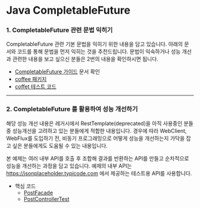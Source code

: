 # Java CompletableFuture


### 1. CompletableFuture 관련 문법 익히기

CompletableFuture 관련 기본 문법을 익히기 위한 내용을 담고 있습니다. 아래의 문서와 코드를 통해 문법을 먼저 익히는 것을 추천드립니다. 문법이 익숙하거나 성능 개선과 관련한 내용을 보고 싶으신 분들은 2번의 내용을 확인하시면 됩니다. 

- [CompletableFuture 가이드](https://github.com/iiaii/java-completablefuture/blob/master/CompletableFuture_Guide.md) 문서 확인
- [coffee 패키지](https://github.com/iiaii/java-completablefuture/tree/master/src/main/java/me/iiaii/completablefuture/coffee)
- [coffet 테스트 코드](https://github.com/iiaii/java-completablefuture/blob/master/src/test/java/me/iiaii/completablefuture/coffee/CoffeeManagerTest.java)

 
---
### 2. CompletableFuture 를 활용하여 성능 개선하기

해당 성능 개선 내용은 레거시에서 RestTemplate(deprecated)을 아직 사용중인 분들 중 성능개선을 고려하고 있는 분들에게 적합한 내용입니다. 경우에 따라 WebClient, WebFlux를 도입하기 전, 비동기 프로그래밍으로 어떻게 성능을 개선하는지 가닥을 잡고 싶은 분들에게도 도움될 수 있는 내용입니다. 

본 예제는 여러 내부 API를 호출 후 조합해 결과를 반환하는 API를 만들고 순차적으로 성능을 개선하는 과정을 담고 있습니다. 예제의 내부 API는 https://jsonplaceholder.typicode.com 에서 제공하는 테스트용 API를 사용합니다.


- 핵심 코드
  - [PostFacade](https://github.com/iiaii/java-completablefuture/blob/master/src/main/java/me/iiaii/completablefuture/facade/PostFacade.java)
  - [PostControllerTest](https://github.com/iiaii/java-completablefuture/blob/master/src/test/java/me/iiaii/completablefuture/controller/PostControllerTest.java)